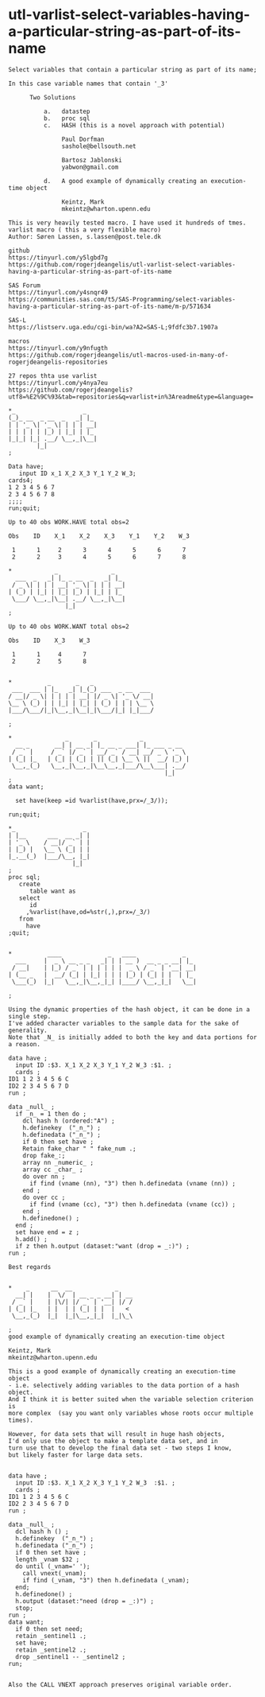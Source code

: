 # utl-varlist-select-variables-having-a-particular-string-as-part-of-its-name
    Select variables that contain a particular string as part of its name;                                                           
                                                                                                                                     
    In this case variable names that contain '_3'                                                                                    
                                                                                                                                     
          Two Solutions                                                                                                              
                                                                                                                                     
              a.   datastep                                                                                                          
              b.   proc sql                                                                                                          
              c.   HASH (this is a novel approach with potential)                                                                    
                                                                                                                                     
                   Paul Dorfman                                                                                                      
                   sashole@bellsouth.net                                                                                             
                                                                                                                                     
                   Bartosz Jablonski                                                                                                 
                   yabwon@gmail.com                                                                                                  
                                                                                                                                     
              d.   A good example of dynamically creating an execution-time object                                                   
                                                                                                                                     
                   Keintz, Mark                                                                                                      
                   mkeintz@wharton.upenn.edu                                                                                         
                                                                                                                                     
    This is very heavily tested macro. I have used it hundreds of tmes.                                                              
    varlist macro ( this a very flexible macro)                                                                                      
    Author: Søren Lassen, s.lassen@post.tele.dk                                                                                      
                                                                                                                                     
    github                                                                                                                           
    https://tinyurl.com/y5lgbd7g                                                                                                     
    https://github.com/rogerjdeangelis/utl-varlist-select-variables-having-a-particular-string-as-part-of-its-name                   
                                                                                                                                     
    SAS Forum                                                                                                                        
    https://tinyurl.com/y4snqr49                                                                                                     
    https://communities.sas.com/t5/SAS-Programming/select-variables-having-a-particular-string-as-part-of-its-name/m-p/571634        
                                                                                                                                     
    SAS-L                                                                                                                            
    https://listserv.uga.edu/cgi-bin/wa?A2=SAS-L;9fdfc3b7.1907a                                                                      
                                                                                                                                     
    macros                                                                                                                           
    https://tinyurl.com/y9nfugth                                                                                                     
    https://github.com/rogerjdeangelis/utl-macros-used-in-many-of-rogerjdeangelis-repositories                                       
                                                                                                                                     
    27 repos thta use varlist                                                                                                        
    https://tinyurl.com/y4nya7eu                                                                                                     
    https://github.com/rogerjdeangelis?utf8=%E2%9C%93&tab=repositories&q=varlist+in%3Areadme&type=&language=                         
                                                                                                                                     
    *_                   _                                                                                                           
    (_)_ __  _ __  _   _| |_                                                                                                         
    | | '_ \| '_ \| | | | __|                                                                                                        
    | | | | | |_) | |_| | |_                                                                                                         
    |_|_| |_| .__/ \__,_|\__|                                                                                                        
            |_|                                                                                                                      
    ;                                                                                                                                
                                                                                                                                     
    Data have;                                                                                                                       
       input ID x_1 X_2 X_3 Y_1 Y_2 W_3;                                                                                             
    cards4;                                                                                                                          
    1 2 3 4 5 6 7                                                                                                                    
    2 3 4 5 6 7 8                                                                                                                    
    ;;;;                                                                                                                             
    run;quit;                                                                                                                        
                                                                                                                                     
    Up to 40 obs WORK.HAVE total obs=2                                                                                               
                                                                                                                                     
    Obs    ID    X_1    X_2    X_3    Y_1    Y_2    W_3                                                                              
                                                                                                                                     
     1      1     2      3      4      5      6      7                                                                               
     2      2     3      4      5      6      7      8                                                                               
                                                                                                                                     
    *            _               _                                                                                                   
      ___  _   _| |_ _ __  _   _| |_                                                                                                 
     / _ \| | | | __| '_ \| | | | __|                                                                                                
    | (_) | |_| | |_| |_) | |_| | |_                                                                                                 
     \___/ \__,_|\__| .__/ \__,_|\__|                                                                                                
                    |_|                                                                                                              
    ;                                                                                                                                
                                                                                                                                     
    Up to 40 obs WORK.WANT total obs=2                                                                                               
                                                                                                                                     
    Obs    ID    X_3    W_3                                                                                                          
                                                                                                                                     
     1      1     4      7                                                                                                           
     2      2     5      8                                                                                                           
                                                                                                                                     
                                                                                                                                     
    *          _       _   _                                                                                                         
     ___  ___ | |_   _| |_(_) ___  _ __  ___                                                                                         
    / __|/ _ \| | | | | __| |/ _ \| '_ \/ __|                                                                                        
    \__ \ (_) | | |_| | |_| | (_) | | | \__ \                                                                                        
    |___/\___/|_|\__,_|\__|_|\___/|_| |_|___/                                                                                        
                                                                                                                                     
    ;                                                                                                                                
                                                                                                                                     
    *               _       _            _                                                                                           
      __ _       __| | __ _| |_ __ _ ___| |_ ___ _ __                                                                                
     / _` |     / _` |/ _` | __/ _` / __| __/ _ \ '_ \                                                                               
    | (_| |_   | (_| | (_| | || (_| \__ \ ||  __/ |_) |                                                                              
     \__,_(_)   \__,_|\__,_|\__\__,_|___/\__\___| .__/                                                                               
                                                |_|                                                                                  
    ;                                                                                                                                
    data want;                                                                                                                       
                                                                                                                                     
      set have(keep =id %varlist(have,prx=/_3/));                                                                                    
                                                                                                                                     
    run;quit;                                                                                                                        
                                                                                                                                     
    *_                   _                                                                                                           
    | |__      ___  __ _| |                                                                                                          
    | '_ \    / __|/ _` | |                                                                                                          
    | |_) |   \__ \ (_| | |                                                                                                          
    |_.__(_)  |___/\__, |_|                                                                                                          
                      |_|                                                                                                            
    ;                                                                                                                                
    proc sql;                                                                                                                        
       create                                                                                                                        
          table want as                                                                                                              
       select                                                                                                                        
          id                                                                                                                         
         ,%varlist(have,od=%str(,),prx=/_3/)                                                                                         
       from                                                                                                                          
         have                                                                                                                        
    ;quit;                                                                                                                           
                                                                                                                                     
                                                                                                                                     
    *          ____             _   ____             _                                                                               
      ___     |  _ \ __ _ _   _| | | __ )  __ _ _ __| |_                                                                             
     / __|    | |_) / _` | | | | | |  _ \ / _` | '__| __|                                                                            
    | (__ _   |  __/ (_| | |_| | | | |_) | (_| | |  | |_                                                                             
     \___(_)  |_|   \__,_|\__,_|_| |____/ \__,_|_|   \__|                                                                            
                                                                                                                                     
    ;                                                                                                                                
                                                                                                                                     
    Using the dynamic properties of the hash object, it can be done in a single step.                                                
    I've added character variables to the sample data for the sake of generality.                                                    
    Note that _N_ is initially added to both the key and data portions for a reason.                                                 
                                                                                                                                     
    data have ;                                                                                                                      
      input ID :$3. X_1 X_2 X_3 Y_1 Y_2 W_3 :$1. ;                                                                                   
      cards ;                                                                                                                        
    ID1 1 2 3 4 5 6 C                                                                                                                
    ID2 2 3 4 5 6 7 D                                                                                                                
    run ;                                                                                                                            
                                                                                                                                     
    data _null_ ;                                                                                                                    
      if _n_ = 1 then do ;                                                                                                           
        dcl hash h (ordered:"A") ;                                                                                                   
        h.definekey  ("_n_") ;                                                                                                       
        h.definedata ("_n_") ;                                                                                                       
        if 0 then set have ;                                                                                                         
        Retain fake_char " " fake_num .;                                                                                             
        drop fake_:;                                                                                                                 
        array nn _numeric_ ;                                                                                                         
        array cc _char_ ;                                                                                                            
        do over nn ;                                                                                                                 
          if find (vname (nn), "3") then h.definedata (vname (nn)) ;                                                                 
        end ;                                                                                                                        
        do over cc ;                                                                                                                 
          if find (vname (cc), "3") then h.definedata (vname (cc)) ;                                                                 
        end ;                                                                                                                        
        h.definedone() ;                                                                                                             
      end ;                                                                                                                          
      set have end = z ;                                                                                                             
      h.add() ;                                                                                                                      
      if z then h.output (dataset:"want (drop = _:)") ;                                                                              
    run ;                                                                                                                            
                                                                                                                                     
    Best regards                                                                                                                     
                                                                                                                                     
                                                                                                                                     
    *    _      __  __            _                                                                                                  
      __| |    |  \/  | __ _ _ __| | __                                                                                              
     / _` |    | |\/| |/ _` | '__| |/ /                                                                                              
    | (_| |_   | |  | | (_| | |  |   <                                                                                               
     \__,_(_)  |_|  |_|\__,_|_|  |_|\_\                                                                                              
                                                                                                                                     
    ;                                                                                                                                
    good example of dynamically creating an execution-time object                                                                    
                                                                                                                                     
    Keintz, Mark                                                                                                                     
    mkeintz@wharton.upenn.edu                                                                                                        
                                                                                                                                     
    This is a good example of dynamically creating an execution-time object                                                          
    - i.e. selectively adding variables to the data portion of a hash object.                                                        
    And I think it is better suited when the variable selection criterion is                                                         
    more complex  (say you want only variables whose roots occur multiple times).                                                    
                                                                                                                                     
    However, for data sets that will result in huge hash objects,                                                                    
    I'd only use the object to make a template data set, and in                                                                      
    turn use that to develop the final data set - two steps I know,                                                                  
    but likely faster for large data sets.                                                                                           
                                                                                                                                     
                                                                                                                                     
    data have ;                                                                                                                      
      input ID :$3. X_1 X_2 X_3 Y_1 Y_2 W_3  :$1. ;                                                                                  
      cards ;                                                                                                                        
    ID1 1 2 3 4 5 6 C                                                                                                                
    ID2 2 3 4 5 6 7 D                                                                                                                
    run ;                                                                                                                            
                                                                                                                                     
    data _null_ ;                                                                                                                    
      dcl hash h () ;                                                                                                                
      h.definekey  ("_n_") ;                                                                                                         
      h.definedata ("_n_") ;                                                                                                         
      if 0 then set have ;                                                                                                           
      length _vnam $32 ;                                                                                                             
      do until (_vnam=' ');                                                                                                          
        call vnext(_vnam);                                                                                                           
        if find (_vnam, "3") then h.definedata (_vnam);                                                                              
      end;                                                                                                                           
      h.definedone() ;                                                                                                               
      h.output (dataset:"need (drop = _:)") ;                                                                                        
      stop;                                                                                                                          
    run ;                                                                                                                            
    data want;                                                                                                                       
      if 0 then set need;                                                                                                            
      retain _sentinel1 .;                                                                                                           
      set have;                                                                                                                      
      retain _sentinel2 .;                                                                                                           
      drop _sentinel1 -- _sentinel2 ;                                                                                                
    run;                                                                                                                             
                                                                                                                                     
                                                                                                                                     
    Also the CALL VNEXT approach preserves original variable order.                                                                  
                                                                                                                                     
                                                                                                                                     
                                                                                   
                                                                                                                                  
                                                                                                                     
                                                                                                                                       
